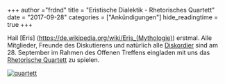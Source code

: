+++
author ="frdnd"
title = "Eristische Dialektik - Rhetorisches Quartett"
date = "2017-09-28"
categories = ["Ankündigungen"]
hide_readingtime = true
+++

Hail [Eris] (https://de.wikipedia.org/wiki/Eris_(Mythologie)) erstmal. Alle Mitglieder, Freunde des Diskutierens und natürlich alle [Diskordier](https://de.wikipedia.org/wiki/Diskordianismus) sind am 28. September im Rahmen des Offenen Treffens eingladen mit uns das [Rhetorische Quartett](https://shop.digitalcourage.de/kartenspiel-das-rhetorische-quartett.html) zu spielen.

[![quartett](/post/post_2017-09-23/Quartett_thumb.jpg)](/post/post_2017-09-23/Quartett.jpg)
